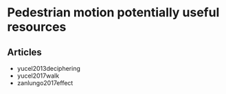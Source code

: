 # Pedestrian motion potentially useful resources

## Articles

- yucel2013deciphering
- yucel2017walk
- zanlungo2017effect

